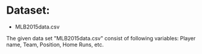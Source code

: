 # Dataset:

*  MLB2015data.csv

The given data set "MLB2015data.csv" consist of following variables: Player name, Team, Position, Home Runs, etc.
